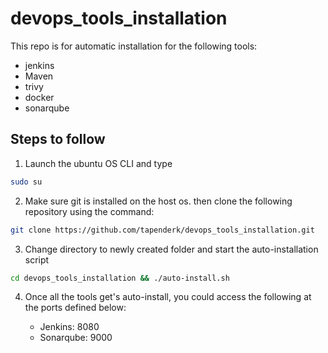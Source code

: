 # devops_tools_installation
This repo is for automatic installation for the following tools:
- jenkins 
- Maven
- trivy
- docker
- sonarqube

## Steps to follow
1. Launch the ubuntu OS CLI and type
  ```sh
sudo su
  ```
  2. Make sure git is installed on the host os. then clone the following repository using the command:
  ```sh
git clone https://github.com/tapenderk/devops_tools_installation.git
  ```
  3. Change directory to newly created folder and start the auto-installation script
  ```sh
cd devops_tools_installation && ./auto-install.sh
  ```
  4. Once all the tools get's auto-install, you could access the following at the ports defined below:
  
      - Jenkins: 8080
      - Sonarqube: 9000
